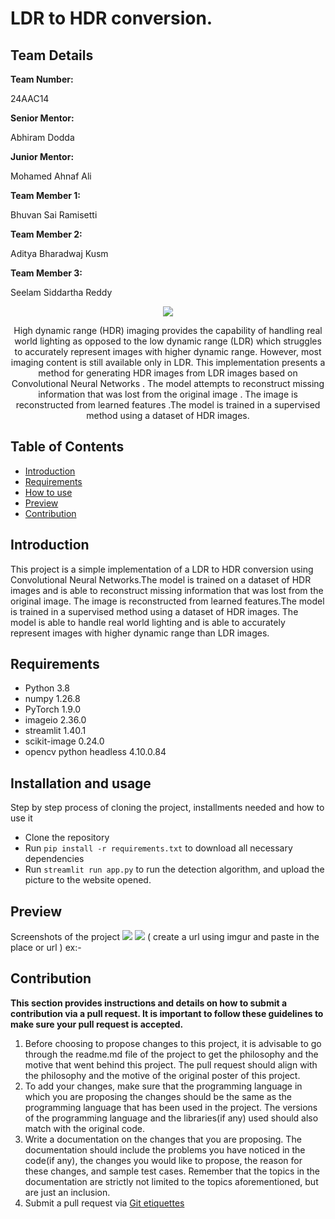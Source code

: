 # LDR to HDR conversion.
<h2>Team Details</h2>
<b>Team Number: </b><p>24AAC14</p>
<b>Senior Mentor:</b><p>Abhiram Dodda</p>
<b>Junior Mentor:</b><p> Mohamed Ahnaf Ali</p>
<b>Team Member 1:</b><p> Bhuvan Sai Ramisetti</p>
<b>Team Member 2:</b><p>Aditya Bharadwaj Kusm</p>
<b>Team Member 3:</b><p> Seelam Siddartha Reddy</p>
<!-- <b>Team Member 4:</b><p>xyz</p>
<b>Team Member 5:</b><p> xyz</p> -->


<div align="center">
  <img src="logo url">
</div>
<p align="center">High dynamic range (HDR) imaging provides the capability of handling real world lighting as opposed to the low dynamic range (LDR) which struggles to accurately represent images with higher dynamic range. However, most imaging content is still available only in LDR. This implementation presents a method for generating HDR images from LDR images based on Convolutional Neural Networks . The model attempts to reconstruct missing information that was lost from the original image . The image is reconstructed from learned features .The model is trained in a supervised method using a dataset of HDR images.</p>


## Table of Contents
- [Introduction](#introduction) <br>
- [Requirements](#requirements) <br>
- [How to use](#installation-and-usage) <br>
- [Preview](#previews)
- [Contribution](#contribution)

## Introduction
This project is a simple implementation of a LDR to HDR conversion using Convolutional Neural Networks.The model is trained on a dataset of HDR images and is able to reconstruct missing information that was lost from the original image. The image is reconstructed from learned features.The model is trained in a supervised method using a dataset of HDR images.
The model is able to handle real world lighting and is able to accurately represent images with higher dynamic range than LDR images.

## Requirements
- Python 3.8
- numpy 1.26.8
- PyTorch 1.9.0
- imageio 2.36.0
- streamlit 1.40.1
- scikit-image 0.24.0
- opencv python headless 4.10.0.84



## Installation and usage
Step by step process of cloning the project, installments needed and how to use it

- Clone the repository
- Run `pip install -r requirements.txt` to download all necessary dependencies
- Run `streamlit run app.py` to run the detection algorithm, and upload the picture to the website opened.


## Preview
Screenshots of the project
<img src="url">
<img src="url">
( create a url using imgur and paste in the place or url )
ex:-



## Contribution 
**This section provides instructions and details on how to submit a contribution via a pull request. It is important to follow these guidelines to make sure your pull request is accepted.**
1. Before choosing to propose changes to this project, it is advisable to go through the readme.md file of the project to get the philosophy and the motive that went behind this project. The pull request should align with the philosophy and the motive of the original poster of this project.
2. To add your changes, make sure that the programming language in which you are proposing the changes should be the same as the programming language that has been used in the project. The versions of the programming language and the libraries(if any) used should also match with the original code.
3. Write a documentation on the changes that you are proposing. The documentation should include the problems you have noticed in the code(if any), the changes you would like to propose, the reason for these changes, and sample test cases. Remember that the topics in the documentation are strictly not limited to the topics aforementioned, but are just an inclusion.
4. Submit a pull request via [Git etiquettes](https://gist.github.com/mikepea/863f63d6e37281e329f8) 

